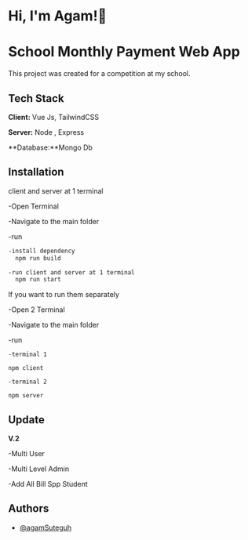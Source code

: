 
# Hi, I'm Agam!👋


# School Monthly Payment Web App

This project was created for a competition at my school.








## Tech Stack

**Client:** Vue Js, TailwindCSS

**Server:** Node , Express

**Database:**Mongo Db


## Installation
client and server at 1 terminal

-Open Terminal

-Navigate to the main folder

-run

```bash
-install dependency
  npm run build 

-run client and server at 1 terminal
  npm run start 
  ```
  

 If you want to run them separately
 
 
 -Open 2 Terminal

 -Navigate to the main folder
 
 -run
   ```
   -terminal 1
   
  npm client
  
   -terminal 2
   
  npm server
 
```
    



## Update
**V.2** 

-Multi User 


-Multi Level Admin 


-Add All Bill Spp Student

## Authors

- [@agamSuteguh](https://www.github.com/agamSuteguh)

